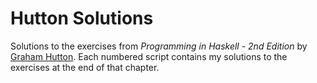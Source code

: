 # Hutton Solutions
Solutions to the exercises from *Programming in Haskell - 2nd Edition* by [Graham Hutton](http://www.cs.nott.ac.uk/~pszgmh/). Each numbered script contains my solutions to the exercises at the end of that chapter.
